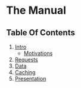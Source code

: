 # The Manual

## Table Of Contents

1) [Intro](./1-overview.md)
    - [Motivations](./1-overview.md#motivations)
2) [Requests](./2-requests.md)
3) [Data](./3-data.md)
4) [Caching](./4-caching.md)
5) [Presentation](./5-presentation.md)
